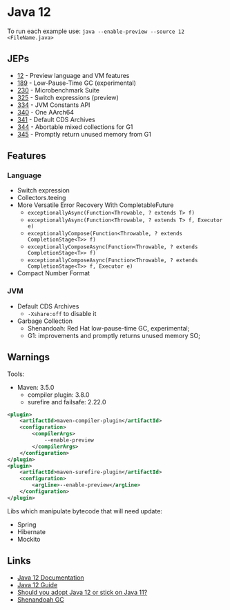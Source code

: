 # Java 12

To run each example use: `java --enable-preview --source 12 <FileName.java>`

## JEPs

* [12](https://openjdk.java.net/jeps/12) - Preview language and VM features
* [189](https://openjdk.java.net/jeps/189) - Low-Pause-Time GC (experimental)
* [230](https://openjdk.java.net/jeps/230) - Microbenchmark Suite
* [325](https://openjdk.java.net/jeps/325) - Switch expressions (preview)
* [334](https://openjdk.java.net/jeps/334) - JVM Constants API
* [340](https://openjdk.java.net/jeps/340) - One AArch64
* [341](https://openjdk.java.net/jeps/341) - Default CDS Archives
* [344](https://openjdk.java.net/jeps/344) - Abortable mixed collections for G1
* [345](https://openjdk.java.net/jeps/346) - Promptly return unused memory from G1

## Features

### Language

* Switch expression
* Collectors.teeing
* More Versatile Error Recovery With CompletableFuture
  * `exceptionallyAsync(Function<Throwable, ? extends T> f)`
  * `exceptionallyAsync(Function<Throwable, ? extends T> f, Executor e)`
  * `exceptionallyCompose(Function<Throwable, ? extends CompletionStage<T>> f)`
  * `exceptionallyComposeAsync(Function<Throwable, ? extends CompletionStage<T>> f)`
  * `exceptionallyComposeAsync(Function<Throwable, ? extends CompletionStage<T>> f, Executor e)`
* Compact Number Format

### JVM

* Default CDS Archives
  * `-Xshare:off` to disable it
* Garbage Collection
  * Shenandoah: Red Hat low-pause-time GC, experimental;
  * G1: improvements and promptly returns unused memory SO;

## Warnings

Tools:

* Maven: 3.5.0
  * compiler plugin: 3.8.0
  * surefire and failsafe: 2.22.0

```xml
<plugin>
    <artifactId>maven-compiler-plugin</artifactId>
    <configuration>
        <compilerArgs>
            --enable-preview
        </compilerArgs>
    </configuration>
</plugin>
<plugin>
    <artifactId>maven-surefire-plugin</artifactId>
    <configuration>
        <argLine>--enable-preview</argLine>
    </configuration>
</plugin>
```

Libs which manipulate bytecode that will need update:

* Spring
* Hibernate
* Mockito

## Links

* [Java 12 Documentation](https://docs.oracle.com/en/java/javase/12/index.html)
* [Java 12 Guide](https://blog.codefx.org/java/java-12-guide/)
* [Should you adopt Java 12 or stick on Java 11?](https://blog.joda.org/2018/10/adopt-java-12-or-stick-on-11.html)
* [Shenandoah GC](https://wiki.openjdk.java.net/display/shenandoah/Main)

